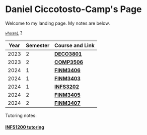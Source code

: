 # Daniel Ciccotosto-Camp's Page

Welcome to my landing page. My notes are below.

[``whoami``](https://www.linkedin.com/in/daniel-ciccotosto-camp-6a1463b9/) ?


**Year** | **Semester** | **Course and Link**
| --- | --- | --- |
2023 | 2| [**DECO3801**](DECO3801/docs/main_DECO3801.html)
2023 | 2|  [**COMP3506**](COMP3506/docs/main_COMP3506.html)
2024 | 1 | [**FINM3406**](FINM3406/docs/main_FINM3406.html)
2024 | 1 | [**FINM3403**](FINM3403/docs/main_FINM3403.html)
2024 | 1 | [**INFS3202**](INFS3202/docs/main_INFS3202.html)
2024 | 2 |  [**FINM3405**](FINM3405/docs/FINM3405.html)
2024 | 2 |  [**FINM3407**](FINM3407/docs/FINM3407.html)

Tutoring notes:
#### [INFS1200 tutoring](INFS1200/docs/INFS1200.html)
